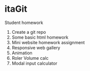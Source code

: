 # itaGit
Student homework
1.  Create a git repo
2.  Some basic html homework
3.  Mini website homework assignment
4.  Responsive web gallery
5.  Animation
6.  Roler Volume calc
7.  Modal input calculator
